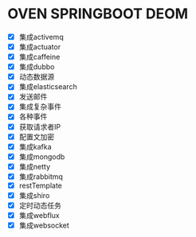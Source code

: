 # OVEN SPRINGBOOT DEOM
- [x] 集成activemq
- [x] 集成actuator
- [x] 集成caffeine
- [x] 集成dubbo
- [x] 动态数据源
- [x] 集成elasticsearch
- [x] 发送邮件
- [x] 集成复杂事件
- [x] 各种事件
- [x] 获取请求者IP
- [x] 配置文加密
- [x] 集成kafka
- [x] 集成mongodb
- [x] 集成netty
- [x] 集成rabbitmq
- [x] restTemplate
- [x] 集成shiro
- [x] 定时动态任务
- [x] 集成webflux
- [x] 集成websocket
